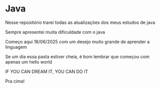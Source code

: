 # Java
Nesse repositório trarei todas as atualizações dos meus estudos de java

Sempre apresentei muita dificuldade com o java

Começo aqui 18/06/2025 com um desejo muito grande de aprender a linguagem

Se um dia essa pasta estiver cheia, é bom lembrar que começou com apenas um hello world

IF YOU CAN DREAM IT, YOU CAN DO IT

Pra cima!
